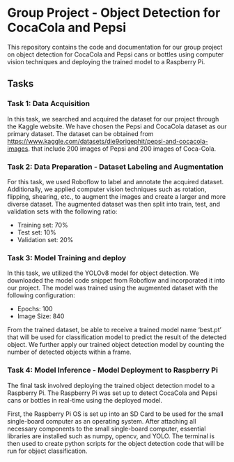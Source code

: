 # Group Project - Object Detection for CocaCola and Pepsi

This repository contains the code and documentation for our group project on object detection for CocaCola and Pepsi cans or bottles using computer vision techniques and deploying the trained model to a Raspberry Pi.


## Tasks


### Task 1: Data Acquisition

In this task, we searched and acquired the dataset for our project through the Kaggle website. We have chosen the Pepsi and CocaCola dataset as our primary dataset. The dataset can be obtained from https://www.kaggle.com/datasets/die9origephit/pepsi-and-cocacola-images. that include 200 images of Pepsi and 200 images of Coca-Cola.


### Task 2: Data Preparation - Dataset Labeling and Augmentation

For this task, we used Roboflow to label and annotate the acquired dataset. Additionally, we applied computer vision techniques such as rotation, flipping, shearing, etc., to augment the images and create a larger and more diverse dataset. The augmented dataset was then split into train, test, and validation sets with the following ratio:
- Training set: 70%
- Test set: 10%
- Validation set: 20%


### Task 3: Model Training and deploy

In this task, we utilized the YOLOv8 model for object detection. We downloaded the model code snippet from Roboflow and incorporated it into our project. The model was trained using the augmented dataset with the following configuration:
- Epochs: 100
- Image Size: 840

From the trained dataset, be able to receive a trained model name ‘best.pt’ that will be used for classification model to predict the result of the detected object. We further apply our trained object detection model by counting the number of detected objects within a frame.


### Task 4: Model Inference - Model Deployment to Raspberry Pi

The final task involved deploying the trained object detection model to a Raspberry Pi. The Raspberry Pi was set up to detect CocaCola and Pepsi cans or bottles in real-time using the deployed model.

First, the Raspberry Pi OS is set up into an SD Card to be used for the small single-board computer as an operating system. After attaching all necessary components to the small single-board computer, essential libraries are installed such as numpy, opencv, and YOLO. The terminal is then used to create python scripts for the object detection code that will be run for object classification.

